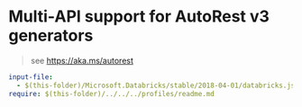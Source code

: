 # Multi-API support for AutoRest v3 generators

> see https://aka.ms/autorest

``` yaml $(enable-multi-api)
input-file:
  - $(this-folder)/Microsoft.Databricks/stable/2018-04-01/databricks.json
require: $(this-folder)/../../../profiles/readme.md
```
